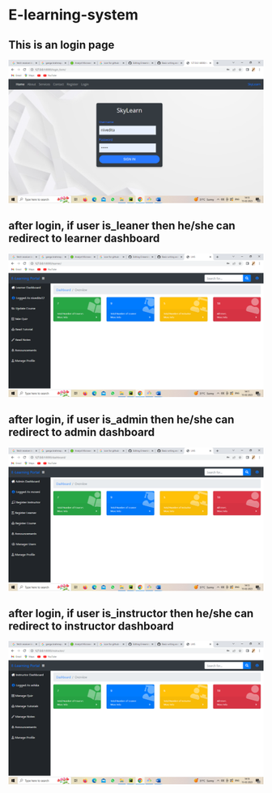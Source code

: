 # E-learning-system

## This is an login page 

![This is an image](https://github.com/niveditasharma12/E-learning-system/blob/main/static/img.png)

## after login, if user is_leaner then he/she can redirect to learner dashboard 
![This is an image](https://github.com/niveditasharma12/E-learning-system/blob/main/static/img_1.png)

## after login, if user is_admin then he/she can redirect to admin dashboard 
![This is an image](https://github.com/niveditasharma12/E-learning-system/blob/main/static/img_2.png)

## after login, if user is_instructor then he/she can redirect to instructor dashboard 
![This is an image](https://github.com/niveditasharma12/E-learning-system/blob/main/static/img_3.png)
